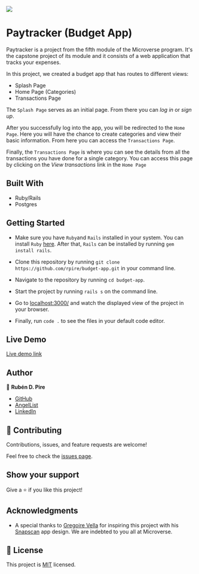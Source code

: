 ![](https://img.shields.io/badge/Microverse-blueviolet)

# Paytracker (Budget App)

Paytracker is a project from the fifth module of the Microverse program. It's the capstone project of its module and it consists of a web application that tracks your expenses.

In this project, we created a budget app that has routes to different views:
- Splash Page
- Home Page (Categories)
- Transactions Page

The `Splash Page` serves as an initial page. From there you can *log in* or *sign up*.

After you successfully log into the app, you will be redirected to the `Home Page`. Here you will have the chance to create categories and view their basic information. From here you can access the `Transactions Page`.

Finally, the `Transactions Page` is where you can see the details from all the transactions you have done for a single category. You can access this page by clicking on the *View transactions* link in the `Home Page`

## Built With

- Ruby/Rails
- Postgres

## Getting Started

- Make sure you have `Ruby`and `Rails` installed in your system. You can install `Ruby` [here](https://www.ruby-lang.org/en/documentation/installation/). After that, `Rails` can be installed by running `gem install rails`.

- Clone this repository by running `git clone https://github.com/rpire/budget-app.git` in your command line.

- Navigate to the repository by running `cd budget-app`.

- Start the project by running `rails s` on the command line.

- Go to [localhost:3000/](http://localhost:3000/) and watch the displayed view of the project in your browser.

- Finally, run `code .` to see the files in your default code editor.

## Live Demo

[Live demo link](https://rpire-paytracker.herokuapp.com/)

## Author

👤 **Rubén D. Pire**
- [GitHub](https://github.com/rpire)
- [AngelList](https://angel.co/u/ruben-pire)
- [LinkedIn](https://www.linkedin.com/in/ruben-d-pire/)

## 🤝 Contributing

Contributions, issues, and feature requests are welcome!

Feel free to check the [issues page](../../issues/).

## Show your support

Give a ⭐️ if you like this project!

## Acknowledgments

- A special thanks to [Gregoire Vella](https://www.behance.net/gregoirevella) for inspiring this project with his [Snapscan](https://www.behance.net/gallery/19759151/Snapscan-iOs-design-and-branding?tracking_source=) app design. We are indebted to you all at Microverse.

## 📝 License

This project is [MIT](./LICENSE) licensed.
